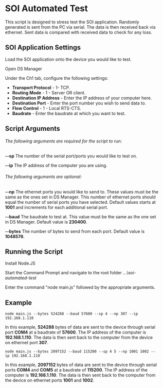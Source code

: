 # **SOI Automated Test** 

This script is designed to stress test the SOI application. Randomly generated is sent from the PC via serial. The data is then received back via ethernet. Sent data is compared with received data to check for any loss.



## SOI Application Settings

Load the SOI application onto the device you would like to test.

Open DS Manager

Under the Ch1 tab, configure the following settings:

- **Transport Protocol** - 1- TCP.
- **Routing Mode** - 1 - Server OR client.
- **Destination IP Address** - Enter the IP address of your computer here.
- **Destination Port** - Enter the port number you wish to send data to.
- **Flow Control** - 1 - Local RTS-CTS.
- **Baudrate** - Enter the baudrate at which you want to test.



## Script Arguments

###### The following arguments are required for the script to run:

**--sp**  The number of the serial port/ports you would like to test on.

**--ip**  The IP address of the computer you are using. 



###### The following arguments are optional:

**--np**  The ethernet ports you would like to send to. These values must be the same as the ones set in DS Manager. This number of ethernet ports should equal the number of serial ports you have selected. Default values starts at **1001** and increments for each additional serial port.

**--baud**  The baudrate to test at. This value must be the same as the one set in DS Manager. Default value is **230400**.

 **--bytes**  The number of bytes to send from each port. Default value is **1048576**.



## Running the Script

Install Node.JS

Start the Command Prompt and navigate to the root folder *...\soi-automated-test*

Enter the command "node main.js" followed by the appropriate arguments.



## Example

```
node main.js --bytes 524288 --baud 57600 --sp 4 --np 307 --ip 192.168.1.110   
```



In this example, **524288** bytes of data are sent to the device through serial port **COM4** at a baudrate of **57600**. The IP address of the computer is **192.168.1.110**. The data is then sent back to the computer from the device on ethernet port **307**. 



```
node main.js --bytes 2097152 --baud 115200 --sp 4 5 --np 1001 1002 --ip 192.168.1.110   
```



In this example, **2097152** bytes of data are sent to the device through serial ports **COM4** and **COM5** at a baudrate of **115200**. The IP address of the computer is **192.168.1.110**. The data is then sent back to the computer from the device on ethernet ports **1001** and **1002**. 

